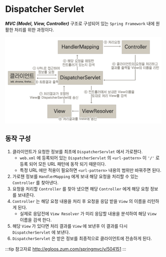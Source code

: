 # Dispatcher Servlet

_**MVC (Model, View, Controller)**_ 구조로 구성되어 있는 `Spring Framework` 내에 원활한 처리를 위한 과정이다.

!["Dispatcher Servlet"](/img/A014.png)

## 동작 구성

1. 클라이언트가 요청한 정보를 최초에 `DispatcherServlet` 에서 가로챈다.
   * `web.xml` 에 등록되어 있는 `DispatcherServlet` 의 `<url-pattern>` 이 `'/'` 로 등록 되어 모든 URL 패턴에 동작 되기 때문이다.
   * 특정 URL 에만 적용이 필요하면 `<url-pattern>` 내용의 범위만 바꿔주면 된다.
2. 가로챈 정보를 `HandlerMapping` 에게 보내 해당 요청을 처리할 수 있는 `Controller` 를 찾아낸다.
3. 요청을 처리할 `Controller` 를 찾아 냈으면 해당 `Controller` 에게 해당 요청 정보를 보내준다.
4. `Controller` 는 해당 요청 내용을 처리 후 요청을 응답 받을 `View` 의 이름을 리턴하게 된다.
   * 실제로 응답전에 `View Resolver` 가 미리 응답할 내용을 분석하여 해당 `View` 이름을 검색 한다.
5. 해당 `View` 가 있다면 처리 결과를 `View` 에 보낸후 이 결과를 다시 `DispatcherServlet` 에 보낸다.
6. `DispatcherServlet` 은 받은 정보를 최종적으로 클라이언트에 전송하게 된다.

:::tip 참고자료
<http://egloos.zum.com/springmvc/v/504151>
:::